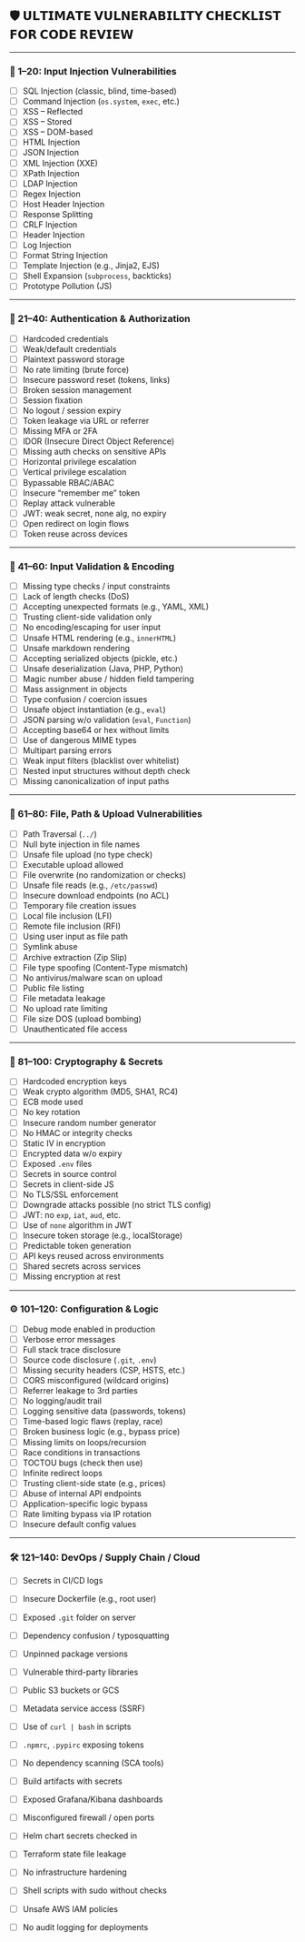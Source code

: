 
## 🛡️ 𝗨𝗟𝗧𝗜𝗠𝗔𝗧𝗘 𝗩𝗨𝗟𝗡𝗘𝗥𝗔𝗕𝗜𝗟𝗜𝗧𝗬 𝗖𝗛𝗘𝗖𝗞𝗟𝗜𝗦𝗧 𝗙𝗢𝗥 𝗖𝗢𝗗𝗘 𝗥𝗘𝗩𝗜𝗘𝗪

---

### 🔢 1–20: Input Injection Vulnerabilities

* [ ] SQL Injection (classic, blind, time-based)
* [ ] Command Injection (`os.system`, `exec`, etc.)
* [ ] XSS – Reflected
* [ ] XSS – Stored
* [ ] XSS – DOM-based
* [ ] HTML Injection
* [ ] JSON Injection
* [ ] XML Injection (XXE)
* [ ] XPath Injection
* [ ] LDAP Injection
* [ ] Regex Injection
* [ ] Host Header Injection
* [ ] Response Splitting
* [ ] CRLF Injection
* [ ] Header Injection
* [ ] Log Injection
* [ ] Format String Injection
* [ ] Template Injection (e.g., Jinja2, EJS)
* [ ] Shell Expansion (`subprocess`, backticks)
* [ ] Prototype Pollution (JS)

---

### 🔐 21–40: Authentication & Authorization

* [ ] Hardcoded credentials
* [ ] Weak/default credentials
* [ ] Plaintext password storage
* [ ] No rate limiting (brute force)
* [ ] Insecure password reset (tokens, links)
* [ ] Broken session management
* [ ] Session fixation
* [ ] No logout / session expiry
* [ ] Token leakage via URL or referrer
* [ ] Missing MFA or 2FA
* [ ] IDOR (Insecure Direct Object Reference)
* [ ] Missing auth checks on sensitive APIs
* [ ] Horizontal privilege escalation
* [ ] Vertical privilege escalation
* [ ] Bypassable RBAC/ABAC
* [ ] Insecure “remember me” token
* [ ] Replay attack vulnerable
* [ ] JWT: weak secret, none alg, no expiry
* [ ] Open redirect on login flows
* [ ] Token reuse across devices

---

### 🧬 41–60: Input Validation & Encoding

* [ ] Missing type checks / input constraints
* [ ] Lack of length checks (DoS)
* [ ] Accepting unexpected formats (e.g., YAML, XML)
* [ ] Trusting client-side validation only
* [ ] No encoding/escaping for user input
* [ ] Unsafe HTML rendering (e.g., `innerHTML`)
* [ ] Unsafe markdown rendering
* [ ] Accepting serialized objects (pickle, etc.)
* [ ] Unsafe deserialization (Java, PHP, Python)
* [ ] Magic number abuse / hidden field tampering
* [ ] Mass assignment in objects
* [ ] Type confusion / coercion issues
* [ ] Unsafe object instantiation (e.g., `eval`)
* [ ] JSON parsing w/o validation (`eval`, `Function`)
* [ ] Accepting base64 or hex without limits
* [ ] Use of dangerous MIME types
* [ ] Multipart parsing errors
* [ ] Weak input filters (blacklist over whitelist)
* [ ] Nested input structures without depth check
* [ ] Missing canonicalization of input paths

---

### 🧾 61–80: File, Path & Upload Vulnerabilities

* [ ] Path Traversal (`../`)
* [ ] Null byte injection in file names
* [ ] Unsafe file upload (no type check)
* [ ] Executable upload allowed
* [ ] File overwrite (no randomization or checks)
* [ ] Unsafe file reads (e.g., `/etc/passwd`)
* [ ] Insecure download endpoints (no ACL)
* [ ] Temporary file creation issues
* [ ] Local file inclusion (LFI)
* [ ] Remote file inclusion (RFI)
* [ ] Using user input as file path
* [ ] Symlink abuse
* [ ] Archive extraction (Zip Slip)
* [ ] File type spoofing (Content-Type mismatch)
* [ ] No antivirus/malware scan on upload
* [ ] Public file listing
* [ ] File metadata leakage
* [ ] No upload rate limiting
* [ ] File size DOS (upload bombing)
* [ ] Unauthenticated file access

---

### 🔐 81–100: Cryptography & Secrets

* [ ] Hardcoded encryption keys
* [ ] Weak crypto algorithm (MD5, SHA1, RC4)
* [ ] ECB mode used
* [ ] No key rotation
* [ ] Insecure random number generator
* [ ] No HMAC or integrity checks
* [ ] Static IV in encryption
* [ ] Encrypted data w/o expiry
* [ ] Exposed `.env` files
* [ ] Secrets in source control
* [ ] Secrets in client-side JS
* [ ] No TLS/SSL enforcement
* [ ] Downgrade attacks possible (no strict TLS config)
* [ ] JWT: no `exp`, `iat`, `aud`, etc.
* [ ] Use of `none` algorithm in JWT
* [ ] Insecure token storage (e.g., localStorage)
* [ ] Predictable token generation
* [ ] API keys reused across environments
* [ ] Shared secrets across services
* [ ] Missing encryption at rest

---

### ⚙️ 101–120: Configuration & Logic

* [ ] Debug mode enabled in production
* [ ] Verbose error messages
* [ ] Full stack trace disclosure
* [ ] Source code disclosure (`.git`, `.env`)
* [ ] Missing security headers (CSP, HSTS, etc.)
* [ ] CORS misconfigured (wildcard origins)
* [ ] Referrer leakage to 3rd parties
* [ ] No logging/audit trail
* [ ] Logging sensitive data (passwords, tokens)
* [ ] Time-based logic flaws (replay, race)
* [ ] Broken business logic (e.g., bypass price)
* [ ] Missing limits on loops/recursion
* [ ] Race conditions in transactions
* [ ] TOCTOU bugs (check then use)
* [ ] Infinite redirect loops
* [ ] Trusting client-side state (e.g., prices)
* [ ] Abuse of internal API endpoints
* [ ] Application-specific logic bypass
* [ ] Rate limiting bypass via IP rotation
* [ ] Insecure default config values

---

### 🛠️ 121–140: DevOps / Supply Chain / Cloud

* [ ] Secrets in CI/CD logs
* [ ] Insecure Dockerfile (e.g., root user)
* [ ] Exposed `.git` folder on server
* [ ] Dependency confusion / typosquatting
* [ ] Unpinned package versions
* [ ] Vulnerable third-party libraries
* [ ] Public S3 buckets or GCS
* [ ] Metadata service access (SSRF)
* [ ] Use of `curl | bash` in scripts
* [ ] `.npmrc`, `.pypirc` exposing tokens
* [ ] No dependency scanning (SCA tools)
* [ ] Build artifacts with secrets
* [ ] Exposed Grafana/Kibana dashboards
* [ ] Misconfigured firewall / open ports
* [ ] Helm chart secrets checked in
* [ ] Terraform state file leakage
* [ ] No infrastructure hardening
* [ ] Shell scripts with sudo without checks
* [ ] Unsafe AWS IAM policies
* [ ] No audit logging for deployments

